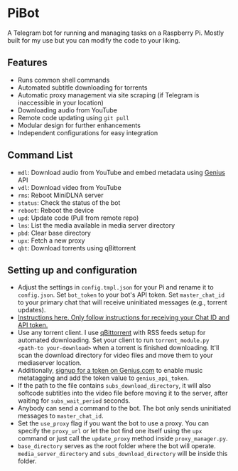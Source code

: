 # PiBot

A Telegram bot for running and managing tasks on a Raspberry Pi. Mostly built for my use but you can modify the code to your liking.

## Features
- Runs common shell commands
- Automated subtitle downloading for torrents
- Automatic proxy management via site scraping (if Telegram is inaccessible in your location)
- Downloading audio from YouTube
- Remote code updating using `git pull`
- Modular design for further enhancements
- Independent configurations for easy integration

## Command List
- `mdl`: Download audio from YouTube and embed metadata using [Genius](https://genius.com/) API
- `vdl`: Download video from YouTube
- `rms`: Reboot MiniDLNA server
- `status`: Check the status of the bot
- `reboot`: Reboot the device
- `upd`: Update code (Pull from remote repo)
- `lms`: List the media available in media server directory
- `pbd`: Clear base directory
- `upx`: Fetch a new proxy
- `qbt`: Download torrents using qBittorrent

## Setting up and configuration
- Adjust the settings in `config.tmpl.json` for your Pi and rename it to `config.json`. Set `bot_token` to your bot's API token. Set `master_chat_id` to your primary chat that will receive uninitiated messages (e.g., torrent updates). 
- [Instructions here. Only follow instructions for receiving your Chat ID and API token.](https://docs.influxdata.com/kapacitor/v1.5/event_handlers/telegram/#telegram-setup)
- Use any torrent client. I use [qBittorrent](https://qbittorrent.org/) with RSS feeds setup for automated downloading. Set your client to run `torrent_module.py <path-to your-download>` when a torrent is finished downloading. It'll scan the download directory for video files and move them to your mediaserver location.
- Additionally, [signup for a token on Genius.com](https://genius.com/developers) to enable music metatagging and add the token value to `genius_api_token`.
- If the path to the file contains `subs_download_directory`, it will also softcode subtitles into the video file before moving it to the server, after waiting for `subs_wait_period` seconds.
- Anybody can send a command to the bot. The bot only sends uninitiated messages to `master_chat_id`.
- Set the `use_proxy` flag if you want the bot to use a proxy. You can specify the `proxy_url` or let the bot find one itself using the `upx` command or just call the `update_proxy` method inside `proxy_manager.py`.
- `base_directory` serves as the root folder where the bot will operate. `media_server_directory` and `subs_download_directory` will be inside this folder.
